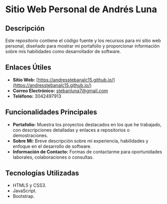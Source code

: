 # Sitio Web Personal de Andrés Luna

## Descripción
Este repositorio contiene el código fuente y los recursos para mi sitio web personal, diseñado para mostrar mi portafolio y proporcionar información sobre mis habilidades como desarrollador de software.

## Enlaces Útiles
- **Sitio Web:** [https://andresstebanalc15.github.io/](https://andresstebanalc15.github.io/)
- **Correo Electrónico:** stebanluna7@gmail.com
- **Teléfono:** 3042497913

## Funcionalidades Principales
- **Portafolio:** Muestra los proyectos destacados en los que he trabajado, con descripciones detalladas y enlaces a repositorios o demostraciones.
- **Sobre Mí:** Breve descripción sobre mi experiencia, habilidades y enfoque en el desarrollo de software.
- **Información de Contacto:** Formas de contactarme para oportunidades laborales, colaboraciones o consultas.

## Tecnologías Utilizadas
- HTML5 y CSS3.
- JavaScript.
- Bootstrap.
